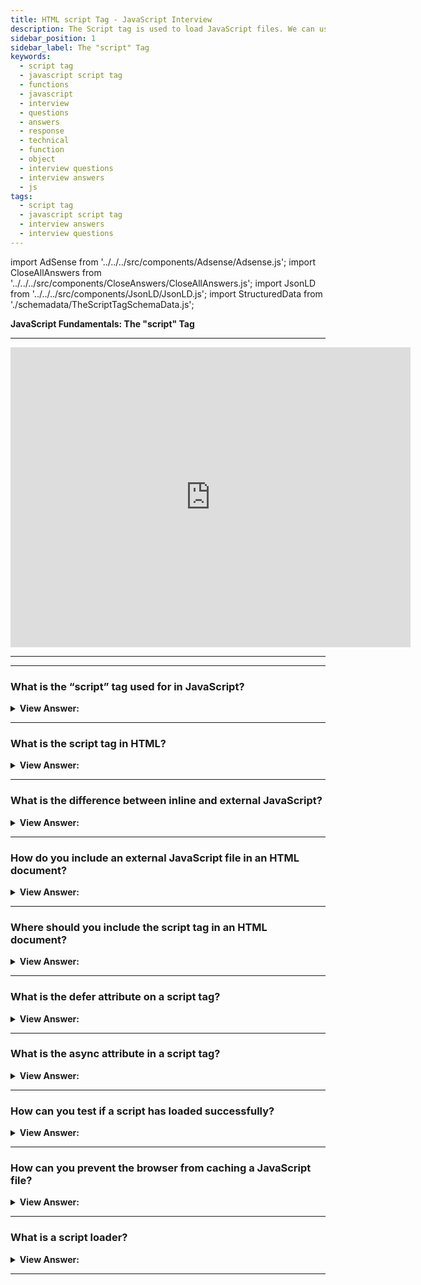 ```yaml
---
title: HTML script Tag - JavaScript Interview
description: The Script tag is used to load JavaScript files. We can use the script tag to insert JS into HTML or import scripts from external sources. Interview Questions
sidebar_position: 1
sidebar_label: The "script" Tag
keywords:
  - script tag
  - javascript script tag
  - functions
  - javascript
  - interview
  - questions
  - answers
  - response
  - technical
  - function
  - object
  - interview questions
  - interview answers
  - js
tags:
  - script tag
  - javascript script tag
  - interview answers
  - interview questions
---
```


<!-- Notes: Passed Rich Snippets validation. -->

import AdSense from '../../../src/components/Adsense/Adsense.js';
import CloseAllAnswers from '../../../src/components/CloseAnswers/CloseAllAnswers.js';
import JsonLD from '../../../src/components/JsonLD/JsonLD.js';
import StructuredData from './schemadata/TheScriptTagSchemaData.js';

<JsonLD data={StructuredData} />

<head>
  <title>HTML Script Tag | JavaScript Frontend Phone Interview Answers</title>
</head>

**JavaScript Fundamentals: The "script" Tag**

---

<div class='videoWrapper'>
<iframe
    width="640"
    height="480"
    src="https://www.youtube.com/embed/flmYa-zwJQ8"
    frameborder="0"
    allow="autoplay; encrypted-media"
    allowfullscreen
>
</iframe>
</div>

---

<AdSense />

---

<CloseAllAnswers />

### What is the “script” tag used for in JavaScript?

<details>
  <summary>
    <strong>View Answer:</strong>
  </summary>
  <div>
    <div>
      <strong>Interview Response:</strong> The "script" tag in HTML is used to include JavaScript code within an HTML document, allowing it to interact with and modify the content of the page.
    </div>
    <div>
    <br />
    <strong class="codeExample">Code Example:</strong><br /><br />
    <div></div>

```javascript
<script src="/path/to/script.js"></script>
// External URL:
<script src="https://cdnjs.cloudflare.com/ajax/libs/lodash.js/4.17.11/lodash.js"></script>
```

  </div>
  </div>
</details>

---

### What is the script tag in HTML?

<details>
  <summary>
    <strong>View Answer:</strong>
  </summary>
  <div>
    <div>
      <strong>Interview Response:</strong> The script tag is an HTML element used to include JavaScript code in a web page. It can be used to define inline JavaScript or to reference external JavaScript files.
    </div>
  </div>
</details>

---

### What is the difference between inline and external JavaScript?

<details>
  <summary>
    <strong>View Answer:</strong>
  </summary>
  <div>
    <div>
      <strong>Interview Response:</strong> Inline JavaScript is defined directly within an HTML document using the script tag, while external JavaScript is contained in a separate file that is referenced using the script tag. External JavaScript is generally preferred as it can be cached by the browser and reused across multiple pages.
    </div>
    <div>
    <br />
    <strong class="codeExample">Code Example:</strong><br /><br />
    <div></div>

```html
<!DOCTYPE html>
<html>
<head>
 <title>My Page</title>
  <!-- inline script tag -->
 <script>
  function myFunction() {
   console.log("Hello, JavaScript!");
  }
 </script>
</head>
<body>
 <button onclick="myFunction()">Click me</button>
  <!-- external script tag -->
  <script src="https://cdnjs.cloudflare.com/hello.js"></script>
</body>
</html>
```

  </div>
  </div>
</details>

---

### How do you include an external JavaScript file in an HTML document?

<details>
  <summary>
    <strong>View Answer:</strong>
  </summary>
  <div>
    <div>
      <strong>Interview Response:</strong> You can include an external JavaScript file in an HTML document by adding a script tag with a src="" attribute pointing to the URL of the JavaScript file.
    </div>
  </div>
</details>

---

### Where should you include the script tag in an HTML document?

<details>
  <summary>
    <strong>View Answer:</strong>
  </summary>
  <div>
    <div>
      <strong>Interview Response:</strong> The script tag can be included in the head or body section of an HTML document. It is generally recommended to include script tags at the end of the body section to avoid blocking the rendering of the page.
    </div>
    <div>
    <br />
    <strong class="codeExample">Code Example:</strong><br /><br />
    <div></div>

```html
<!DOCTYPE html>
<html>
<head>
 <title>My Page</title>
  <!-- inline script tag -->
 <script>
  function myFunction() {
   console.log("Hello, JavaScript!");
  }
 </script>
</head>
<body>
 <button onclick="myFunction()">Click me</button>
  <!-- external script tag -->
  <script src="https://cdnjs.cloudflare.com/hello.js"></script>
</body>
</html>
```

  </div>
  </div>
</details>

---

### What is the defer attribute on a script tag?

<details>
  <summary>
    <strong>View Answer:</strong>
  </summary>
  <div>
    <div>
      <strong>Interview Response:</strong> The defer attribute on a script tag indicates that the script should be executed after the page has finished parsing. This can improve page loading performance, especially for scripts that are not critical to the initial rendering of the page.
    </div>
    <div>
    <br />
    <strong class="codeExample">Code Example:</strong><br /><br />
    <div></div>

```html
<!DOCTYPE html>
<html>
<head>
 <title>My Page</title>
 <script defer src="hello-javascript.js"></script>
</head>
<body>
 <h1>Welcome to my page</h1>
 <p>This is a paragraph.</p>
</body>
</html>
```

  </div>
  </div>
</details>

---

### What is the async attribute in a script tag?

<details>
  <summary>
    <strong>View Answer:</strong>
  </summary>
  <div>
    <div>
      <strong>Interview Response:</strong> The async attribute on a script tag indicates that the script should be executed asynchronously, meaning that it will not block the rendering of the page. This can improve page loading performance but may cause issues if the script relies on other scripts or the DOM is fully loaded.
    </div>
    <div>
    <br />
    <strong class="codeExample">Code Example:</strong><br /><br />
    <div></div>

```html
<!DOCTYPE html>
<html>
<head>
 <title>My Page</title>
 <script async src="myscript.js"></script>
</head>
<body>
 <h1>Welcome to my page</h1>
 <p>This is a paragraph.</p>
</body>
</html>
```

  </div>
  </div>
</details>

---

### How can you test if a script has loaded successfully?

<details>
  <summary>
    <strong>View Answer:</strong>
  </summary>
  <div>
    <div>
      <strong>Interview Response:</strong> You can test if a script has loaded successfully by checking if a global variable or function defined in the script is available. Alternatively, you can use the onload event of the script tag to execute a callback function when the script has finished loading.
    </div>
    <div>
    <br />
    <strong class="codeExample">Code Example:</strong><br /><br />
    <div></div>

```html
<!DOCTYPE html>
<html>
<head>
 <title>My Page</title>
 <script src="hello-javascript.js"></script>
 <script>
  function myFunction() {
   if (typeof myGlobalVariable !== 'undefined') {
    console.log("Script loaded successfully!");
   } else {
    console.log("Script failed to load.");
   }
  }
 </script>
</head>
<body>
 <h1>Welcome to my page</h1>
 <p>This is a paragraph.</p>
 <button onclick="myFunction()">Test script</button>
</body>
</html>
```

  </div>
  </div>
</details>

---

### How can you prevent the browser from caching a JavaScript file?

<details>
  <summary>
    <strong>View Answer:</strong>
  </summary>
  <div>
    <div>
      <strong>Interview Response:</strong> You can prevent the browser from caching a JavaScript file by appending a unique query string to the URL of the file, such as a timestamp or random string. This method can be useful during development when changes are frequently made to the script and you want to ensure that the latest version is always downloaded by the browser.
    </div>
    <div>
    <br />
    <strong class="codeExample">Code Example:</strong><br /><br />
    <div></div>

```html
<!DOCTYPE html>
<html>
<head>
 <title>My Page</title>
 <script src="hellojs.js?v=1"></script>
</head>
<body>
 <h1>Welcome to my page</h1>
 <p>This is a paragraph.</p>
</body>
</html>
```

  </div>
  </div>
</details>

---

### What is a script loader?

<details>
  <summary>
    <strong>View Answer:</strong>
  </summary>
  <div>
    <div>
      <strong>Interview Response:</strong> A script loader is a JavaScript library or framework that provides advanced functionality for loading and managing JavaScript files, such as lazy loading, dependency management, and error handling. Some popular examples include RequireJS, SystemJS, and WebPack.
    </div>
    <div>
    <br />
    <strong class="codeExample">Code Example:</strong><br /><br />
    <div></div>

```html
<!DOCTYPE html>
<html>
<head>
 <title>My Page</title>
</head>
<body>
 <h1>Welcome to my page</h1>
 <p>This is a paragraph.</p>
 <script src="https://cdnjs.cloudflare.com/ajax/libs/require.js/2.3.6/require.min.js"></script>
 <script>
  require(['myscript'], function(myscript) {
   myscript.myFunction();
  });
 </script>
</body>
</html>
```

<div>In this example, the script loader "Require JS" is used to load the "myscript.js" file. The Require JS library is included in the script tag, and then the "require" function is used to load the script. The second argument of the require function is a callback function that is executed when the script is loaded successfully. The callback function then calls a function called "myFunction" which is defined in the loaded script.</div>
<div><br/>
Using a script loader can provide several benefits, such as improved performance by loading scripts asynchronously, better organization and dependency management of scripts, and easier maintenance and debugging of code. </div>
  </div>
  </div>
</details>

---
